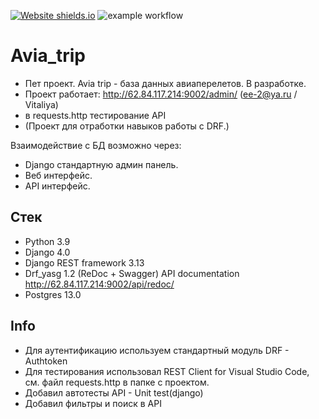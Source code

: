[![Website shields.io](https://img.shields.io/website-up-down-green-red/http/shields.io.svg)](http://62.84.117.214:9002/api/redoc/)
![example workflow](https://github.com/zomini/avia_trip/actions/workflows/main.yml/badge.svg)
# Avia_trip
- Пет проект. Avia trip - база данных авиаперелетов. В разработке.
- Проект работает: http://62.84.117.214:9002/admin/ (ee-2@ya.ru / Vitaliya)
-    в requests.http тестирование API
- (Проект для отработки навыков работы с DRF.)

Взаимодействие с БД возможно через:
- Django стандартную админ панель.
- Веб интерфейс.
- API интерфейс.
 
## Стек
- Python 3.9
- Django 4.0
- Django REST framework 3.13
- Drf_yasg 1.2 (ReDoc + Swagger) API documentation http://62.84.117.214:9002/api/redoc/
- Postgres 13.0

## Info
- Для аутентификацию используем стандартный модуль DRF - Authtoken
- Для тестирования использовал REST Client for Visual Studio Code, см. файл requests.http в папке с проектом.
- Добавил автотесты API - Unit test(django)
- Добавил фильтры и поиск в API